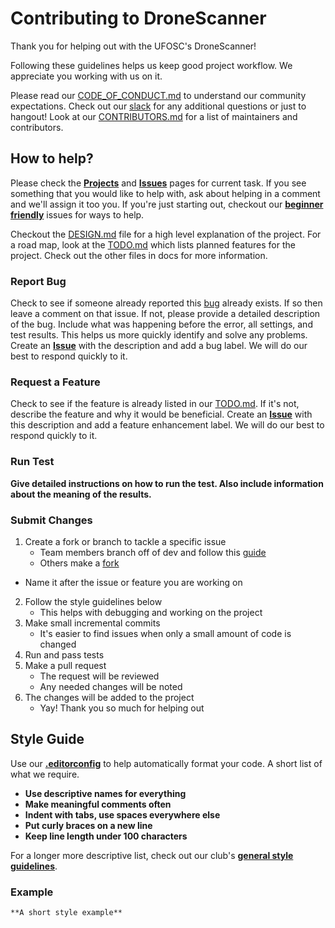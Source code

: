 # Contributing to DroneScanner

Thank you for helping out with the UFOSC's DroneScanner!

Following these guidelines helps us keep good project workflow. We appreciate you working with us on it. 

Please read our [CODE_OF_CONDUCT.md](CODE_OF_CONDUCT.md) to understand our community expectations. Check out our [slack](http://ufosc.slack.com/) for any additional questions or just to hangout! Look at our [CONTRIBUTORS.md](CONTRIBUTORS.md) for a list of maintainers and contributors.

## How to help?

Please check the **[Projects]()** and **[Issues]()** pages for current task. If you see something that you would like to help with, ask about helping in a comment and we'll assign it too you. If you're just starting out, checkout our **[beginner friendly]()** issues for ways to help. 

Checkout the [DESIGN.md](docs/DESIGN.md) file for a high level explanation of the project. For a road map, look at the [TODO.md](docs/TODO.md) which lists planned features for the project. Check out the other files in docs for more information. 

### Report Bug 

Check to see if someone already reported this [bug]() already exists. If so then leave a comment on that issue. If not, please provide a detailed description of the bug. Include what was happening before the error, all settings, and test results. This helps us more quickly identify and solve any problems. Create an **[Issue]()** with the description and add a bug label. We will do our best to respond quickly to it. 

### Request a Feature

Check to see if the feature is already listed in our [TODO.md](docs/TODO.md). If it's not, describe the feature and why it would be beneficial. Create an **[Issue]()** with this description and add a feature enhancement label. We will do our best to respond quickly to it. 

### Run Test 

**Give detailed instructions on how to run the test. Also include information about the meaning of the results.**

### Submit Changes 

1. Create a fork or branch to tackle a specific issue 
	- Team members branch off of dev and follow this [guide](https://guides.github.com/introduction/flow/) 
	- Others make a [fork](https://guides.github.com/activities/forking/)
  - Name it after the issue or feature you are working on
2. Follow the style guidelines below 
	- This helps with debugging and working on the project
3. Make small incremental commits
	- It's easier to find issues when only a small amount of code is changed
4. Run and pass tests
5. Make a pull request 
	- The request will be reviewed
	- Any needed changes will be noted 
6. The changes will be added to the project 
	- Yay! Thank you so much for helping out

## Style Guide 

Use our **[.editorconfig]()** to help automatically format your code. A short list of what we require. 
- **Use descriptive names for everything**
- **Make meaningful comments often**
- **Indent with tabs, use spaces everywhere else**
- **Put curly braces on a new line**
- **Keep line length under 100 characters**

For a longer more descriptive list, check out our club's **[general style guidelines](https://github.com/ufosc/resources/blob/master/coding-guidelines/general-style.md)**.

### Example 

```
**A short style example**
```
